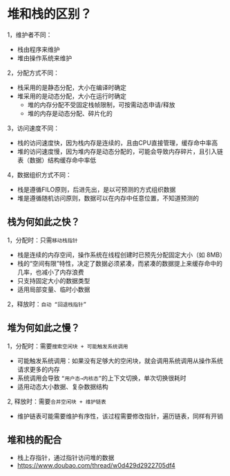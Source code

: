 # 堆和栈的区别？

1，维护者不同：

- 栈由程序来维护
- 堆由操作系统来维护

2，分配方式不同：

- 栈采用的是静态分配，大小在编译时确定
- 堆采用的是动态分配，大小在运行时确定
  - 堆的内存分配不受固定栈帧限制，可按需动态申请/释放
  - 堆的内存是动态分配、碎片化的

3，访问速度不同：

- 栈的访问速度快，因为栈内存是连续的，且由CPU直接管理，缓存命中率高
- 堆的访问速度慢，因为堆内存是动态分配的，可能会导致内存碎片，且引入链表（数据）结构缓存命中率低

4，数据组织方式不同：

- 栈是遵循FILO原则，后进先出，是以可预测的方式组织数据
- 堆是遵循随机访问原则，数据可以在内存中任意位置，不知道预测的

## 栈为何如此之快？

1，分配时：只需`移动栈指针`

- 栈是连续的内存空间，操作系统在线程创建时已预先分配固定大小（如 8MB）
- 栈的“空间有限”特性，决定了数据必须紧凑，而紧凑的数据提上来缓存命中的几率，也减小了内存浪费
- 只支持固定大小的数据类型
- 适用局部变量、临时小数据

2，释放时：`自动 “回退栈指针”`

## 堆为何如此之慢？

1，分配时：需要`搜索空闲块 + 可能触发系统调用`

- 可能触发系统调用：如果没有足够大的空闲块，就会调用系统调用从操作系统请求更多的内存
- 系统调用会导致 `“用户态→内核态”`的上下文切换，单次切换很耗时
- 适用动态大小数据、复杂数据结构

2, 释放时：需要`合并空闲块 + 维护链表`

- 维护链表可能需要维护有序性，该过程需要修改指针，遍历链表，同样有开销

## 堆和栈的配合

- 栈上存指针，通过指针访问堆的数据
- <https://www.doubao.com/thread/w0d429d2922705df4>
